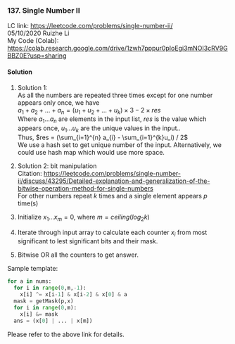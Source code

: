 ### 137. Single Number II
LC link: https://leetcode.com/problems/single-number-ii/  
05/10/2020 Ruizhe Li  
My Code (Colab): https://colab.research.google.com/drive/1zwh7pppur0pIoEgi3mNOI3cRV9GBBZ0E?usp=sharing

#### Solution
1. Solution 1:  
As all the numbers are repeated three times except for one number appears only once, we have  
$a_1+a_2+\dots+a_n = (u_1+u_2+\dots+u_k) \times 3 - 2 \times res$  
Where $a_1 \dots a_n$ are elements in the input list, $res$ is the value which appears once, $u_1 \dots u_k$ are the unique values in the input..  
Thus, $res = (\sum_{i=1}^{n} a_{i} - \sum_{i=1}^{k}u_i) / 2$  
We use a hash set to get unique number of the input. Alternatively, we could use hash map which would use more space.

1. Solution 2: bit manipulation  
Citation: https://leetcode.com/problems/single-number-ii/discuss/43295/Detailed-explanation-and-generalization-of-the-bitwise-operation-method-for-single-numbers  
For other numbers repeat $k$ times and a single element appears $p$ time(s)
  1. Initialize $x_1 \dots x_m = 0$, where $m= ceiling(log_2{k})$
  1. Iterate through input array to calculate each counter $x_i$ from most significant to lest significant bits and their mask.
  1. Bitwise OR all the counters to get answer.

Sample template:
```python
for a in nums:
  for i in range(0,m,-1):
    x[i] ^= x[i-1] & x[i-2] & x[0] & a
  mask = getMask(p,x)
  for i in range(0,m):
    x[i] &= mask
  ans = (x[0] | ... | x[m])
```
Please refer to the above link for details.